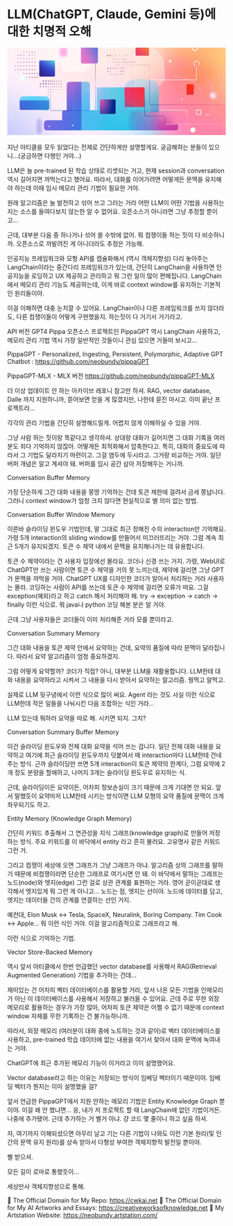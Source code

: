 # LLM(ChatGPT, Claude, Gemini 등)에 대한 치명적 오해

![img_32.png](..%2Fimages%2Fimg_32.png)

지난 아티클을 모두 읽었다는 전제로 간단하게만 설명할게요. 궁금해하는 분들이 있으니...(궁금하면 다행인 거야...)

LLM은 늘 pre-trained 된 학습 상태로 리셋되는 거고, 현재 session과 conversation 역시 길어지면 까먹는다고 했어요. 따라서, 대화를 이어가려면 어떻게든 문맥을 유지해야 하는데 이때 임시 메모리 관리 기법이 필요한 거야.

원래 알고리즘은 늘 발전하고 섞어 쓰고 그러는 거라 어떤 LLM이 어떤 기법을 사용하는지는 소스를 들여다보지 않는한 알 수 없어요. 오픈소스가 아니라면 그냥 추정할 뿐이고...

근데, 대부분 다음 중 하나거나 섞어 쓸 수밖에 없어. 뭐 컴쟁이들 하는 짓이 다 비슷하니까. 오픈소스로 까발려진 게 아니더라도 추정은 가능해.

인공지능 프레임워크와 모형 API를 캡슐화해서 (역시 객체지향성) 다리 놓아주는 LangChain이라는 중간다리 프레임워크가 있는데, 간단히 LangChain을 사용하면 인공지능을 로딩하고 UX 제공하고 관리하고 뭐 그런 일이 많이 편해집니다. LangChain에서 메모리 관리 기능도 제공하는데, 이게 바로 context window를 유지하는 기본적인 원리들이야.

이걸 이해하면 대충 눈치깔 수 있어요. LangChain이나 다른 프레임워크를 쓰지 않더라도, 다른 컴쟁이들이 어떻게 구현했을지. 하는짓이 다 거기서 거기라고.

API 버전 GPT4 Pippa 오픈소스 프로젝트인 PippaGPT 역시 LangChain 사용하고, 메모리 관리 기법 역시 가장 일반적인 것들이니 관심 있으면 거들떠 보시고...

PippaGPT - Personalized, Ingesting, Persistent, Polymorphic, Adaptive GPT Chatbot :
https://github.com/neobundy/pippaGPT

PippaGPT-MLX - MLX 버전
https://github.com/neobundy/pippaGPT-MLX

더 이상 업데이트 안 하는 아카이브 레포니 참고만 하셔. RAG, vector database, Dalle 까지 지원하니까, 뜯어보면 얻을 게 많겠지만, 나한테 묻진 마시고. 이미 끝난 프로젝트라...

각각의 관리 기법을 간단히 설명해드릴게. 어렵지 않게 이해하실 수 있을 거야.

그냥 사람 하는 짓이랑 똑같다고 생각하셔. 상대랑 대화가 길어지면 그 대화 기록을 여러분도 죄다 기억하지 않잖아. 어떻게든 최적화해서 압축한다고. 특히, 대화의 중요도에 따라서 그 기법도 달라지기 마련이고. 그걸 염두에 두시라고. 그거랑 비교하는 거야. 일단 버퍼 개념은 알고 계셔야 돼. 버퍼를 임시 공간 삼아 저장해두는 거니까.

Conversation Buffer Memory

가장 단순하게 그간 대화 내용을 몽땅 기억하는 건데 토큰 제한에 걸려서 금세 쫑납니다. 그러니 context window가 엄청 크지 않다면 현실적으로 별 의미 없는 방법.

Conversation Buffer Window Memory

이른바 슬라이딩 윈도우 기법인데, 말 그대로 최근 정해진 수의 interaction만 기억해요. 가령 5개 interaction의 sliding window를 만들어서 미끄러뜨리는 거야. 그럼 계속 최근 5개가 유지되겠지. 토큰 수 제약 내에서 문맥을 유지해나가는 데 유용합니다.

토큰 수 제약이라는 건 사용자 입장에선 몰라요. 코더나 신경 쓰는 거지. 가령, WebUI로 ChatGPT만 쓰는 사람이면 토큰 수 제약을 거의 못 느끼는데, 제약에 걸리면 그냥 GPT가 문맥을 까먹을 거야. ChatGPT UX를 디자인한 코더가 알아서 처리하는 거라 사용자는 몰라. 코딩하는 사람이 API를 쓰는데 토큰 수 제약에 걸리면 오류가 떠요. 그걸 exception(예외)라고 하고 catch 해서 처리해야 해. try -> exception -> catch -> finally 이런 식으로. 뭐 java나 python 코딩 해본 분은 알 거야.

근데 그냥 사용자들은 코더들이 이미 처리해준 거라 모를 뿐이라고.

Conversation Summary Memory

그간 대화 내용을 토큰 제약 안에서 요약하는 건데, 요약의 품질에 따라 문맥이 달라집니다. 따라서 요약 알고리즘이 엄청 중요하겠지.

그럼 어떻게 요약할까? 코더가 직접? 아니, 대부분 LLM을 재활용합니다. LLM한테 대화 내용을 요약하라고 시켜서 그 내용을 다시 받아서 요약하는 알고리즘. 꿩먹고 알먹고.

실제로 LLM 뒷구녕에서 이런 식으로 많이 써요. Agent 라는 것도 사실 이런 식으로 LLM한데 작은 일들을 나눠시킨 다음 조합하는 식인 거라...

LLM 있는데 뭐하러 요약을 따로 해. 시키면 되지. 그치?

Conversation Summary Buffer Memory

이건 슬라이딩 윈도우와 전체 대화 요약을 석어 쓰는 겁니다. 일단 전체 대화 내용을 요약하고 여기에 최근 슬라이딩 윈도우까지 덧붙여서 매 interaction마다 LLM한테 건네주는 방식. 근까 슬라이딩만 쓰면 5개 interaction이 토큰 제약의 한계다, 그럼 요약에 2개 정도 분량을 할애하고, 나머지 3개는 슬라이딩 윈도우로 유지하는 식.

근데, 슬라이딩이든 요약이든, 어차피 정보손실이 크기 때문에 크게 기대면 안 되요. 앞서 말했듯이 요약마저 LLM한테 시키는 방식이면 LLM 모형의 요약 품질에 문맥이 크게 좌우되기도 하고.

Entity Memory (Knowledge Graph Memory)

간단히 키워드 추출해서 그 연관성을 지식 그래프(knowledge graph)로 만들어 저장하는 방식. 주요 키워드를 이 바닥에서 entity 라고 흔히 불러요. 고유명사 같은 키워드 그런 거.

그리고 컴쟁이 세상에 오면 그래프가 그냥 그래프가 아냐. 알고리즘 상의 그래프를 말하기 때문에 비컴쟁이라면 단순한 그래프로 여기시면 안 돼. 이 바닥에서 말하는 그래프는 노드(node)와 엣지(edge) 그런 걸로 상관 관계를 표현하는 거라. 영어 곧이곧대로 생각해서 엣지있게 뭐 그런 게 아니고... 노드는 점, 엣지는 선이야. 노드에 데이터를 담고, 엣지는 데이터들 간의 관계를 연결하는 선인 거지.

예컨대, Elon Musk <-> Tesla, SpaceX, Neuralink, Boring Company. Tim Cook <-> Apple... 뭐 이런 식인 거야. 이걸 알고리즘적으로 그래프라고 해.

이런 식으로 기억하는 기법.

Vector Store-Backed Memory

역시 앞서 아티클에서 한번 언급했던 vector database를 사용해서 RAG(Retrieval Augmented Generation) 기법을 추가하는 건데...

재미있는 건 어차피 벡터 데이터베이스를 활용할 거라, 앞서 나온 모든 기법을 인메모리가 아닌 이 데이터베이스를 사용해서 저장하고 불러올 수 있어요. 근데 주로 무한 외장 메모리로 활용하는 경우가 가장 많아, 어차피 토큰 제약은 어쩔 수 없기 때문에 context window 자체를 무한 기록하는 건 불가능하니까.

따라서, 외장 메모리 (여러분이 대화 중에 노트하는 것과 같아)로 벡터 데이터베이스를 사용하고, pre-trained 학습 데이터에 없는 내용을 여기서 찾아서 대화 문맥에 녹여내는 거야.

ChatGPT에 최근 추가된 메모리 기능이 이거라고 이미 설명했어요.

Vector database라고 하는 이유는 저장되는 방식이 임베딩 벡터이기 때문이야. 임베딩 벡터가 뭔지는 이미 설명했을 걸?

앞서 언급한 PippaGPT에서 지원 안하는 메모리 기법은 Entity Knowledge Graph 뿐이야. 이걸 왜 안 했냐면... 응, 내가 저 프로젝트 할 때 LangChain에 없던 기법이거든. 나중에 추가됐어. 근데 추가하는 거 별거 아냐. 걍 코드 몇 줄이니 하고 싶음 하셔.

자, 여기까지 이해되셨으면 아무리 날고 기는 다른 기법이 나와도 이런 기본 원리(및 인간의 문맥 유지 원리)를 상속 받아서 다형성 부여한 객체지향적 발전일 뿐이야.

삘 받으셔.

모든 길이 로마로 통했듯이...

세상만사 객체지향성으로 통해.

🔗 The Official Domain for My Repo: https://cwkai.net
🔗 The Official Domain for My AI Artworks and Essays: https://creativeworksofknowledge.net
🔗 My Artstation Website: https://neobundy.artstation.com/